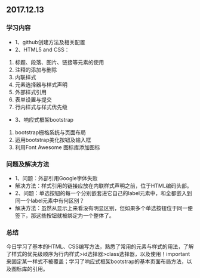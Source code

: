 ## 2017.12.13

### 学习内容
+ 1、github创建方法及相关配置
+ 2、HTML5 and CSS：
1. 标题、段落、图片、链接等元素的使用
2. 注释的添加与删除
3. 内联样式
4. 元素选择器与样式声明
5. 外部样式引用
6. 表单设置与提交
7. 行内样式与样式优先级
+ 3、响应式框架bootstrap
1. bootstrap栅格系统与页面布局
2. 运用bootstrap美化按钮及输入框
3. 利用Font Awesome 图标库添加图标

### 问题及解决方法
+ 1、问题：外部引用Google字体失败
+ 解决方法：样式引用的链接应放在内联样式声明之前，位于HTML编码头部。
+ 2、问题：单选按钮的每一个分别嵌套进它自己的label元素中，和全都嵌入到同一个label元素中有何区别？
+ 解决方法：虽然从显示上来看没有明显区别，但如果多个单选按钮位于同一便签下，那这些按钮就被绑定为一个整体了。

### 总结
今日学习了基本的HTML、CSS编写方法，熟悉了常用的元素与样式的用法，了解了样式的优先级顺序为行内样式>id选择器>class选择器，以及使用！important来固定某一样式不被覆盖；学习了响应式框架bootstrap的基本页面布局方法，以及图标库的引用。
